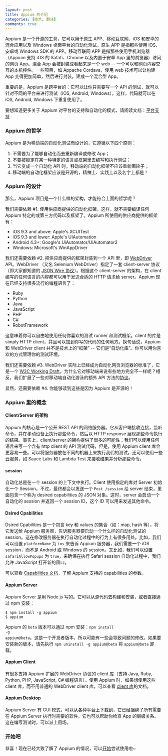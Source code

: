 ```yaml
---
layout: post
title: Appium 的介绍
categories: [技术, 翻译]
comments: true
---
```


Appium 是一个开源的工具，它可以用于原生 APP、移动互联网、iOS 和安卓的混合应用以及 Windows 桌面平台的自动化测试。原生 APP 是指那些使用 iOS、安卓或 Windows SDK 的 APP。移动互联网 APP 是指那些使用手机浏览器（Appium 支持 iOS 的 Safafi、Chrome 以及内置于安卓 App 里的浏览器）访问的网页 App。混合 App 会被封装成看起来是一个 web -- 一个可以和网页内容交互的本机控件。一些项目，如 Appache Cordava，使用 web 技术可以让构建 App 变得更加简单，然后进行封装，建成一个混合型 App。

<!--more-->

重要的是，Appium 是跨平台的：它可以让你只需要写一个 API 的测试，就可以针对不同的平台来进行测试（iOS, Android, Windows）。这样，代码就可以在 iOS, Android, Windows 下重复使用了。

要想知道更多关于 Appium 对平台的支持和自动化的模式，请阅读文档：[平台支持](https://appium.io/docs/en/about-appium/platform-support/index.html)

### Appium 的哲学

Appium 是为移动端的自动化测试而设计的，它遵循以下四个原则：
1. 不需要为了能够自动化而去重新编译或修改 App；
2. 不要被锁定在某一种特定的语言或框架里去编写和执行测试；
3. 当它变成一个自动化 API 时，移动端的自动化框架不应该重新画轮子；
4. 移动端的自动化框架应该是开源的，精神上、实践上以及名字上都是！

### Appium 的设计

那么，Appium 项目是一个什么样的架构，才能符合上面的哲学呢？

我们需要依赖 #1. 使用供应商提供的自动化框架。这样，就不需要编译任何 Appium 特定的或第三方代码以及框架了。Appium 所使用的供应商提供的框架有：

- iOS 9.3 and above: Apple's XCUITest
- iOS 9.3 and lower: Apple's UIAutomation
- Android 4.3+: Google's UiAutomator/UiAutomator2
- Windows: Microsoft's WinAppDriver

我们还需要依赖 #2. 把供应商提供的框架封装到一个 API 里，即 [WebDriver](https://www.selenium.dev/projects/) API。WebDriver （又名 Selenium WebDriver）指定了一套 client-server 协议（即大家都知道的 [JSON Wire 协议](https://w3c.github.io/webdriver/)）。根据这个 client-server 的架构，在 client 编写的任何语言的内容都可以用于发送合适的 HTTP 请求给 server。Appium 现在已经支持很多流行的编程语言了：

- Ruby
- Python
- Java
- JavaScript
- PHP
- C#
- RobotFramework

这意味着你可以自由地使用任何你喜欢的测试 runner 和测试框架。client 的库是 simply HTTP client，并且可以加到你写的代码的任何地方。换句话说，Appium 和 WebDriver client 并不是技术上的“框架” -- 它们是“自动化库”。你可以用你喜欢的方式管理你的测试环境。

我们还需要依赖 #3. WebDriver 实际上已经成为自动化网页浏览器的标准了，它是一个 [W3C Working Draft](https://w3c.github.io/webdriver/)。为什么它对移动端来说有些地方完全不一样呢？相反，我们扩展了一些对移动端自动化游泳的额外 API 方法的[协议](https://github.com/SeleniumHQ/mobile-spec/blob/master/spec-draft.md)。

显然，还需要依赖 #4. 你能够读到这些是因为 Appium 是开源的！

### Appium 里的概念

#### Client/Server 的架构

Appium 的核心是一个公开 REST API 的网络服务器。它从客户端接收连接，监听命令，并在移动设备上执行那些命令，然后以 HTTP response 展现那些命令执行的结果。事实上，client/server 的架构提供了很多的可能性：我们可以使用任何语言来写一个含有 http client 的 API 测试代码，但是，使用 Appium client 库会更容易一些。可以将服务器放在不同的机器上来执行我们的测试。还可以使用一些云服务，如 Sauce Labs 和 Lambda Test 来接收结果并分析那些命令。

#### session

自动化总是在一个 session 的上下文中执行。Client 使用指定的库对 Server 初始化一个 Session，不过，最终都会以发送一个 <code>Post /session</code> 给 server 结束，里面包含一个称为 desired capabilities 的 JSON 对象。这时，server 会启动一个自动化的 session 并返回一个 session ID，这个 ID 可以用来发送其他命令。

#### Dsired Cpabilities

Dsired Cpabilities 是一个包含 key 和 values 的集合（如：map, hash 等），将它发送给 Appium 服务器，告诉服务器要启动一个什么样的自动化测试的 session。这在修改服务器在执行自动化过程中的行为上有很多用处。比如，我们可以设置 <code>platformName</code> 为 <code>ios</code> 来告诉 Appium 服务器，我们需要一个 iOS session，而不是 Android 或 Windows 的 session。又比如，我们可以设置 <code>safariAllowPopups</code> 为 <code>true</code>，来确保在执行 Safari session 自动化过程中，我们允许 JavaScript 打开新的窗口。

可以查看 [Capabilities 文档](https://appium.io/docs/en/writing-running-appium/caps/index.html)，了解 Appium 支持的 capabilities 的参数。

#### Appium Server

Appium Server 是用 Node.js 写的。它可以从源代码去构建和安装，或者直接通过 npm 安装：
```shell
$ npm install -g appium
$ appium
```

Appium 的 <code>beta</code> 版本可以通过 npm 安装：<code>npm install -g appium@beta</code>。这是一个开发者版本，所以可能有一些会导致问题的修改。如果要安装新的版本，请先执行 <code>npm uninstall -g appium@beta</code> 将 <code>appium@beta</code> 卸载。

#### Appium Client

有很多支持 Appium 扩展的 WebDriver 协议的 client 库（支持 Java, Ruby, Python, PHP, JavaScript, C# 编程语言）。使用 Appium 时，如果想使用这些 client 库，而不用普通的 WebDriver client 库，可以查看 [client 库](https://appium.io/docs/en/about-appium/appium-clients/index.html)的文档。

#### Appium Desktop

Appium Server 有 GUI 模式，可以从各种平台上下载到，它已经捆绑了所有需要在 Appium Server 执行时需要的软件，它也可以帮助你检查 App 的层级关系。这在编写测试时，可以派上用场。

### 开始吧

恭喜！现在已经大致了解了 Appium 的情况，可以[开始](https://appium.io/docs/en/about-appium/getting-started/index.html)尝试使用啦~
